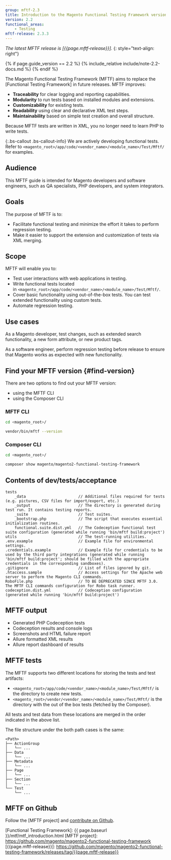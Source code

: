 ```yaml
---
group: mftf-2.3
title: Introduction to the Magento Functional Testing Framework version 2.3
version: 2.2
functional_areas:
    - Testing
mftf-release: 2.3.3
---
```


_The latest MFTF release is [{{page.mftf-release}}]._
{: style="text-align: right"}

{% if page.guide_version == 2.2 %}
{% include_relative include/note-2.2-docs.md %}
{% endif %}

The Magento Functional Testing Framework (MFTF) aims to replace the [Functional Testing Framework] in future releases.
MFTF improves:

* **Traceability** for clear logging and reporting capabilities.
* **Modularity** to run tests based on installed modules and extensions.
* **Customizability** for existing tests.
* **Readability** using clear and declarative XML test steps.
* **Maintainability** based on simple test creation and overall structure.

Because MFTF tests are written in XML, you no longer need to learn PHP to write tests.

{:.bs-callout .bs-callout-info}
We are actively developing functional tests.
Refer to `<magento_root>/app/code/<vendor_name>/<module_name>/Test/Mftf/` for examples.

## Audience

This MFTF guide is intended for Magento developers and software engineers, such as QA specialists, PHP developers, and system integrators.

## Goals

The purpose of MFTF is to:
-   Facilitate functional testing and minimize the effort it takes to perform regression testing.
-   Make it easier to support the extension and customization of tests via XML merging.

## Scope

MFTF will enable you to:
-  Test user interactions with web applications in testing.
-  Write functional tests located in `<magento_root>/app/code/<vendor_name>/<module_name>/Test/Mftf/`.
-  Cover basic functionality using out-of-the-box tests. You can test extended functionality using custom tests.
-  Automate regression testing.

## Use cases

As a Magento developer, test changes, such as extended search functionality, a new form attribute, or new product tags.

As a software engineer, perform regression testing before release to ensure that Magento works as expected with new functionality.

## Find your MFTF version {#find-version}

There are two options to find out your MFTF version:
- using the MFTF CLI
- using the Composer CLI

### MFTF CLI

```bash
cd <magento_root>/
```
```bash
vendor/bin/mftf --version
```

### Composer CLI

```bash
cd <magento_root>/
```
```bash
composer show magento/magento2-functional-testing-framework
```

## Contents of dev/tests/acceptance

```
tests
    _data                       // Additional files required for tests (e.g. pictures, CSV files for import/export, etc.)
    _output                     // The directory is generated during test run. It contains testing reports.
    _suite                      // Test suites.
    _bootstrap.php              // The script that executes essential initialization routines.
    functional.suite.dist.yml   // The Codeception functional test suite configuration (generated while running 'bin/mftf build:project')
utils                           // The test-running utilities.
.env.example                    // Example file for environmental settings.
.credentials.example            // Example file for credentials to be used by the third party integrations (generated while running 'bin/mftf build:project'; should be filled with the appropriate credentials in the corresponding sandboxes).
.gitignore                      // List of files ignored by git.
.htaccess.sample                // Access settings for the Apache web server to perform the Magento CLI commands.
RoboFile.php                    // TO BE DEPRECATED SINCE MFTF 3.0. The MFTF CLI commands configuration for Robo task runner.
codeception.dist.yml            // Codeception configuration (generated while running 'bin/mftf build:project')
```

## MFTF output

- Generated PHP Codeception tests
- Codeception results and console logs
- Screenshots and HTML failure report
- Allure formatted XML results
- Allure report dashboard of results

## MFTF tests

The MFTF supports two different locations for storing the tests and test artifacts:
- `<magento_root>/app/code/<vendor_name>/<module_name>/Test/Mftf/` is the directory to create new tests.
- `<magento_root>/vendor/<vendor_name>/<module_name>/Test/Mftf/` is the directory with the out of the box tests (fetched by the Composer).

All tests and test data from these locations are merged in the order indicated in the above list.

The file structure under the both path cases is the same:
```
<Path>
├── ActionGroup
│   └── ...
├── Data
│   └── ...
├── Metadata
│   └── ...
├── Page
│   └── ...
├── Section
│   └── ...
└── Test
    └── ...
```

## MFTF on Github

Follow the [MFTF project] and [contribute on Github].


<!-- Link definitions -->
[contribute on Github]: ../contribution-guidelines.html
[Functional Testing Framework]: {{ page.baseurl }}/mtf/mtf_introduction.html
[MFTF project]: https://github.com/magento/magento2-functional-testing-framework
[{{page.mftf-release}}]: https://github.com/magento/magento2-functional-testing-framework/releases/tag/{{page.mftf-release}}
